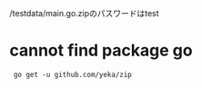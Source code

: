 
/testdata/main.go.zipのパスワードはtest


# cannot find package go

```
 go get -u github.com/yeka/zip
```
